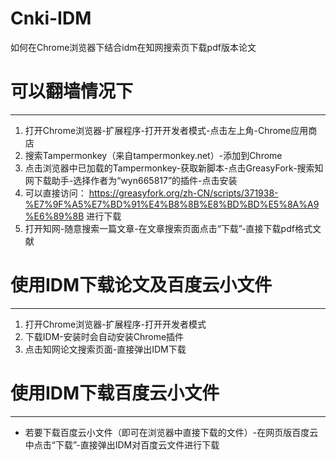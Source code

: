 # Cnki-IDM
如何在Chrome浏览器下结合idm在知网搜索页下载pdf版本论文

# 可以翻墙情况下
---
1. 打开Chrome浏览器-扩展程序-打开开发者模式-点击左上角-Chrome应用商店
2. 搜索Tampermonkey（来自tampermonkey.net）-添加到Chrome
3. 点击浏览器中已加载的Tampermonkey-获取新脚本-点击GreasyFork-搜索知网下载助手-选择作者为“wyn665817”的插件-点击安装
4. 可以直接访问： https://greasyfork.org/zh-CN/scripts/371938-%E7%9F%A5%E7%BD%91%E4%B8%8B%E8%BD%BD%E5%8A%A9%E6%89%8B 进行下载
5. 打开知网-随意搜索一篇文章-在文章搜索页面点击“下载”-直接下载pdf格式文献

# 使用IDM下载论文及百度云小文件
---
1. 打开Chrome浏览器-扩展程序-打开开发者模式
2. 下载IDM-安装时会自动安装Chrome插件
3. 点击知网论文搜索页面-直接弹出IDM下载

# 使用IDM下载百度云小文件
----
- 若要下载百度云小文件（即可在浏览器中直接下载的文件）-在网页版百度云中点击“下载”-直接弹出IDM对百度云文件进行下载
